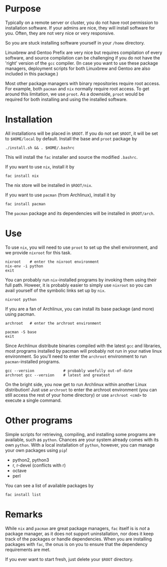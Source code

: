 # Purpose

Typically on a remote server or cluster, you do not have root permission to
installation software.  If your admins are nice, they will install software
for you. Often, they are not very nice or very responsive.

So you are stuck installing software yourself in your `/home` directory.

Linuxbrew and Gentoo Prefix are very nice but requires compilation of every 
software, and source compilation can be challenging if you do not have the 
'right' version of the `gcc` compiler. (In case you want to use these package managers, deployment scripts for both Linuxbrew and Gentoo are also included in this package.)

Most other package managers with binary repositories require root access. For
example, both `pacman` and `nix` normally require root access. To get around
this limitation, we use `proot`. As a downside, `proot` would be required
for both installing and using the installed software.


# Installation

All installations will be placed in `$ROOT`. If you do not set `$ROOT`,
it will be set to `$HOME/local` by default. Install the base and `proot` package by

    ./install.sh && . $HOME/.bashrc

This will install the `fac` installer and source the modified `.bashrc`.

If you want to use `nix`, install it by

    fac install nix

The nix store will be installed in `$ROOT/nix`.

If you want to use `pacman` (from Archlinux), install it by

    fac install pacman

The `pacman` package and its dependencies will be installed in `$ROOT/arch`.


# Use

To use `nix`, you will need to use `proot` to set up the shell environment,
and we provide `nixroot` for this task.

    nixroot    # enter the nixroot environment
    nix-env -i python
    exit

You can probably run `nix`-installed programs by invoking them using their full
path. Howeer, it is probably easier to simply use `nixroot` so you can avail 
yourself of the symbolic links set up by `nix`.

    nixroot python

If you are a fan of Archlinux, you can install its base package (and more)
using pacman.

    archroot   # enter the archroot environment

    pacman -S base
    exit

Since Archlinux distribute binaries compiled with the latest
`gcc` and libraries, most programs installed by pacman will probably not run 
in your native linux environment. So you'll need to enter the `archroot` 
environment to run `pacman`-installed programs.

    gcc --version             # probably woefully out-of-date
    archroot gcc --version    # latest and greatest

On the bright side, you now get to run Archlinux within another Linux
distribution! Just use `archroot` to enter the archroot environment (you
can still access the rest of your home directory) or use `archroot <cmd>`
to execute a single command.


# Other programs

Simple scripts for retrieving, compiling, and installing some programs are
available, such as `python`. Chances are your system already
comes with its own `python`. With a local installation of `python`, however,
you can manage your own packages using `pip`!

- python2, python3
- r, r-devel (conflicts with r)
- octave
- perl

You can see a list of available packages by

    fac install list


# Remarks

While `nix` and `pacman` are great package managers, `fac` itself is
is *not* a package manager, as it does not support uninstallation,
nor does it keep track of the packages or handle dependencies.
When you are installing packages with `fac`, the onus is on you to 
ensure that the dependency requirements are met.

If you ever want to start fresh, just delete your `$ROOT` directory.

